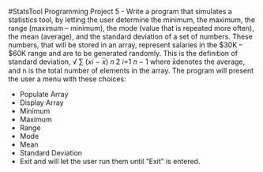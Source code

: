 #StatsTool
Programming Project
5 - Write a program that simulates a statistics tool, by letting the user determine the minimum, the
maximum, the range (maximum – minimum), the mode (value that is repeated more often), the mean
(average), and the standard deviation of a set of numbers. These numbers, that will be stored in an
array, represent salaries in the $30K – $60K range and are to be generated randomly.
This is the definition of standard deviation,
√
∑ (𝑥𝑖 − 𝑥̅)
𝑛 2
𝑖=1
𝑛 − 1
where x̄denotes the average, and n is the total number of elements in the array.
The program will present the user a menu with these choices:
- Populate Array
- Display Array
- Minimum
- Maximum
- Range
- Mode
- Mean
- Standard Deviation
- Exit
and will let the user run them until “Exit” is entered.
